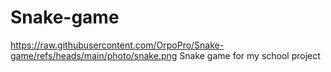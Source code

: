 # Snake-game
https://raw.githubusercontent.com/OrpoPro/Snake-game/refs/heads/main/photo/snake.png
Snake game for my school project
